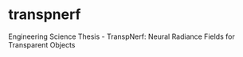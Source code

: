 # transpnerf
Engineering Science Thesis - TranspNerf: Neural Radiance Fields for Transparent Objects
